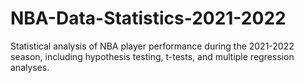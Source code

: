 # NBA-Data-Statistics-2021-2022
Statistical analysis of NBA player performance during the 2021-2022 season, including hypothesis testing, t-tests, and multiple regression analyses.
